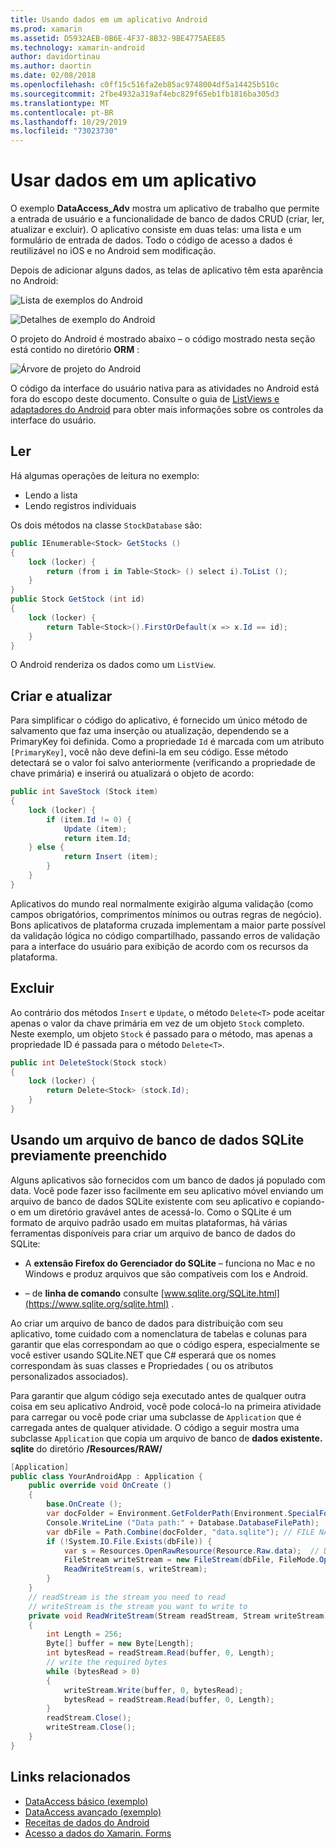 ```yaml
---
title: Usando dados em um aplicativo Android
ms.prod: xamarin
ms.assetid: D5932AEB-0B6E-4F37-8B32-9BE4775AEE85
ms.technology: xamarin-android
author: davidortinau
ms.author: daortin
ms.date: 02/08/2018
ms.openlocfilehash: c0ff15c516fa2eb85ac9748004df5a14425b510c
ms.sourcegitcommit: 2fbe4932a319af4ebc829f65eb1fb1816ba305d3
ms.translationtype: MT
ms.contentlocale: pt-BR
ms.lasthandoff: 10/29/2019
ms.locfileid: "73023730"
---
```

# <a name="using-data-in-an-app"></a>Usar dados em um aplicativo

O exemplo **DataAccess_Adv** mostra um aplicativo de trabalho que permite a entrada de usuário e a funcionalidade de banco de dados CRUD (criar, ler, atualizar e excluir). O aplicativo consiste em duas telas: uma lista e um formulário de entrada de dados. Todo o código de acesso a dados é reutilizável no iOS e no Android sem modificação.

Depois de adicionar alguns dados, as telas de aplicativo têm esta aparência no Android:

![Lista de exemplos do Android](using-data-in-an-app-images/image11.png "Lista de exemplos do Android")

![Detalhes de exemplo do Android](using-data-in-an-app-images/image12.png "Detalhes de exemplo do Android")

O projeto do Android é mostrado abaixo &ndash; o código mostrado nesta seção está contido no diretório **ORM** :

![Árvore de projeto do Android](using-data-in-an-app-images/image14.png "Árvore de projeto do Android")

O código da interface do usuário nativa para as atividades no Android está fora do escopo deste documento. Consulte o guia de [ListViews e adaptadores do Android](~/android/user-interface/layouts/list-view/index.md) para obter mais informações sobre os controles da interface do usuário.

## <a name="read"></a>Ler

Há algumas operações de leitura no exemplo:

- Lendo a lista
- Lendo registros individuais

Os dois métodos na classe `StockDatabase` são:

```csharp
public IEnumerable<Stock> GetStocks ()
{
    lock (locker) {
        return (from i in Table<Stock> () select i).ToList ();
    }
}
public Stock GetStock (int id)
{
    lock (locker) {
        return Table<Stock>().FirstOrDefault(x => x.Id == id);
    }
}
```

O Android renderiza os dados como um `ListView`.

## <a name="create-and-update"></a>Criar e atualizar

Para simplificar o código do aplicativo, é fornecido um único método de salvamento que faz uma inserção ou atualização, dependendo se a PrimaryKey foi definida. Como a propriedade `Id` é marcada com um atributo `[PrimaryKey]`, você não deve defini-la em seu código. Esse método detectará se o valor foi salvo anteriormente (verificando a propriedade de chave primária) e inserirá ou atualizará o objeto de acordo:

```csharp
public int SaveStock (Stock item)
{
    lock (locker) {
        if (item.Id != 0) {
            Update (item);
            return item.Id;
    } else {
            return Insert (item);
        }
    }
}
```

Aplicativos do mundo real normalmente exigirão alguma validação (como campos obrigatórios, comprimentos mínimos ou outras regras de negócio). Bons aplicativos de plataforma cruzada implementam a maior parte possível da validação lógica no código compartilhado, passando erros de validação para a interface do usuário para exibição de acordo com os recursos da plataforma.

## <a name="delete"></a>Excluir

Ao contrário dos métodos `Insert` e `Update`, o método `Delete<T>` pode aceitar apenas o valor da chave primária em vez de um objeto `Stock` completo. Neste exemplo, um objeto `Stock` é passado para o método, mas apenas a propriedade ID é passada para o método `Delete<T>`.

```csharp
public int DeleteStock(Stock stock)
{
    lock (locker) {
        return Delete<Stock> (stock.Id);
    }
}
```

## <a name="using-a-pre-populated-sqlite-database-file"></a>Usando um arquivo de banco de dados SQLite previamente preenchido

Alguns aplicativos são fornecidos com um banco de dados já populado com data. Você pode fazer isso facilmente em seu aplicativo móvel enviando um arquivo de banco de dados SQLite existente com seu aplicativo e copiando-o em um diretório gravável antes de acessá-lo. Como o SQLite é um formato de arquivo padrão usado em muitas plataformas, há várias ferramentas disponíveis para criar um arquivo de banco de dados do SQLite:

- A **extensão Firefox do Gerenciador do SQLite** &ndash; funciona no Mac e no Windows e produz arquivos que são compatíveis com Ios e Android.

- &ndash; de **linha de comando** consulte [www.sqlite.org/SQLite.html](https://www.sqlite.org/sqlite.html) .

Ao criar um arquivo de banco de dados para distribuição com seu aplicativo, tome cuidado com a nomenclatura de tabelas e colunas para garantir que elas correspondam ao que o código espera, especialmente se você estiver usando SQLite.NET que C# esperará que os nomes correspondam às suas classes e Propriedades ( ou os atributos personalizados associados).

Para garantir que algum código seja executado antes de qualquer outra coisa em seu aplicativo Android, você pode colocá-lo na primeira atividade para carregar ou você pode criar uma subclasse de `Application` que é carregada antes de qualquer atividade. O código a seguir mostra uma subclasse `Application` que copia um arquivo de banco de **dados existente. sqlite** do diretório **/Resources/RAW/**

```csharp
[Application]
public class YourAndroidApp : Application {
    public override void OnCreate ()
    {
        base.OnCreate ();
        var docFolder = Environment.GetFolderPath(Environment.SpecialFolder.Personal);
        Console.WriteLine ("Data path:" + Database.DatabaseFilePath);
        var dbFile = Path.Combine(docFolder, "data.sqlite"); // FILE NAME TO USE WHEN COPIED
        if (!System.IO.File.Exists(dbFile)) {
            var s = Resources.OpenRawResource(Resource.Raw.data);  // DATA FILE RESOURCE ID
            FileStream writeStream = new FileStream(dbFile, FileMode.OpenOrCreate, FileAccess.Write);
            ReadWriteStream(s, writeStream);
        }
    }
    // readStream is the stream you need to read
    // writeStream is the stream you want to write to
    private void ReadWriteStream(Stream readStream, Stream writeStream)
    {
        int Length = 256;
        Byte[] buffer = new Byte[Length];
        int bytesRead = readStream.Read(buffer, 0, Length);
        // write the required bytes
        while (bytesRead > 0)
        {
            writeStream.Write(buffer, 0, bytesRead);
            bytesRead = readStream.Read(buffer, 0, Length);
        }
        readStream.Close();
        writeStream.Close();
    }
}
```

## <a name="related-links"></a>Links relacionados

- [DataAccess básico (exemplo)](https://github.com/xamarin/mobile-samples/tree/master/DataAccess/Basic)
- [DataAccess avançado (exemplo)](https://github.com/xamarin/mobile-samples/tree/master/DataAccess/Advanced)
- [Receitas de dados do Android](https://github.com/xamarin/recipes/tree/master/Recipes/android/data)
- [Acesso a dados do Xamarin. Forms](~/xamarin-forms/data-cloud/data/databases.md)
